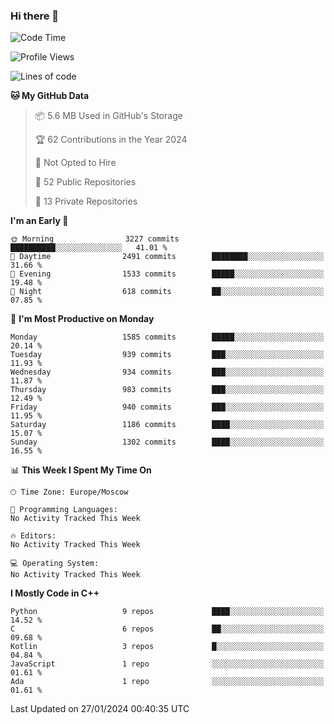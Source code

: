 ### Hi there 👋

<!--
**SemenMartynov/SemenMartynov** is a ✨ _special_ ✨ repository because its `README.md` (this file) appears on your GitHub profile.

Here are some ideas to get you started:

- 🔭 I’m currently working on ...
- 🌱 I’m currently learning ...
- 👯 I’m looking to collaborate on ...
- 🤔 I’m looking for help with ...
- 💬 Ask me about ...
- 📫 How to reach me: ...
- 😄 Pronouns: ...
- ⚡ Fun fact: ...
-->

<!--START_SECTION:waka-->
![Code Time](http://img.shields.io/badge/Code%20Time-0%20secs-blue)

![Profile Views](http://img.shields.io/badge/Profile%20Views-0-blue)

![Lines of code](https://img.shields.io/badge/From%20Hello%20World%20I%27ve%20Written-6.8%20million%20lines%20of%20code-blue)

**🐱 My GitHub Data** 

> 📦 5.6 MB Used in GitHub's Storage 
 > 
> 🏆 62 Contributions in the Year 2024
 > 
> 🚫 Not Opted to Hire
 > 
> 📜 52 Public Repositories 
 > 
> 🔑 13 Private Repositories 
 > 
**I'm an Early 🐤** 

```text
🌞 Morning                3227 commits        ██████████░░░░░░░░░░░░░░░   41.01 % 
🌆 Daytime                2491 commits        ████████░░░░░░░░░░░░░░░░░   31.66 % 
🌃 Evening                1533 commits        █████░░░░░░░░░░░░░░░░░░░░   19.48 % 
🌙 Night                  618 commits         ██░░░░░░░░░░░░░░░░░░░░░░░   07.85 % 
```
📅 **I'm Most Productive on Monday** 

```text
Monday                   1585 commits        █████░░░░░░░░░░░░░░░░░░░░   20.14 % 
Tuesday                  939 commits         ███░░░░░░░░░░░░░░░░░░░░░░   11.93 % 
Wednesday                934 commits         ███░░░░░░░░░░░░░░░░░░░░░░   11.87 % 
Thursday                 983 commits         ███░░░░░░░░░░░░░░░░░░░░░░   12.49 % 
Friday                   940 commits         ███░░░░░░░░░░░░░░░░░░░░░░   11.95 % 
Saturday                 1186 commits        ████░░░░░░░░░░░░░░░░░░░░░   15.07 % 
Sunday                   1302 commits        ████░░░░░░░░░░░░░░░░░░░░░   16.55 % 
```


📊 **This Week I Spent My Time On** 

```text
🕑︎ Time Zone: Europe/Moscow

💬 Programming Languages: 
No Activity Tracked This Week

🔥 Editors: 
No Activity Tracked This Week

💻 Operating System: 
No Activity Tracked This Week
```

**I Mostly Code in C++** 

```text
Python                   9 repos             ████░░░░░░░░░░░░░░░░░░░░░   14.52 % 
C                        6 repos             ██░░░░░░░░░░░░░░░░░░░░░░░   09.68 % 
Kotlin                   3 repos             █░░░░░░░░░░░░░░░░░░░░░░░░   04.84 % 
JavaScript               1 repo              ░░░░░░░░░░░░░░░░░░░░░░░░░   01.61 % 
Ada                      1 repo              ░░░░░░░░░░░░░░░░░░░░░░░░░   01.61 % 
```




 Last Updated on 27/01/2024 00:40:35 UTC
<!--END_SECTION:waka-->